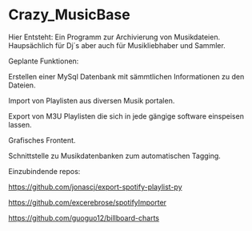 # Crazy_MusicBase
Hier Entsteht:
Ein Programm zur Archivierung von Musikdateien. Haupsächlich für Dj´s aber auch für Musikliebhaber und Sammler.


Geplante Funktionen:

Erstellen einer MySql Datenbank mit sämmtlichen Informationen zu den Dateien.

Import von Playlisten aus diversen Musik portalen.

Export von M3U Playlisten die sich in jede gängige software einspeisen lassen.

Grafisches Frontent.

Schnittstelle zu Musikdatenbanken zum automatischen Tagging. 

Einzubindende repos:

https://github.com/jonascj/export-spotify-playlist-py

https://github.com/excerebrose/spotifyImporter

https://github.com/guoguo12/billboard-charts

